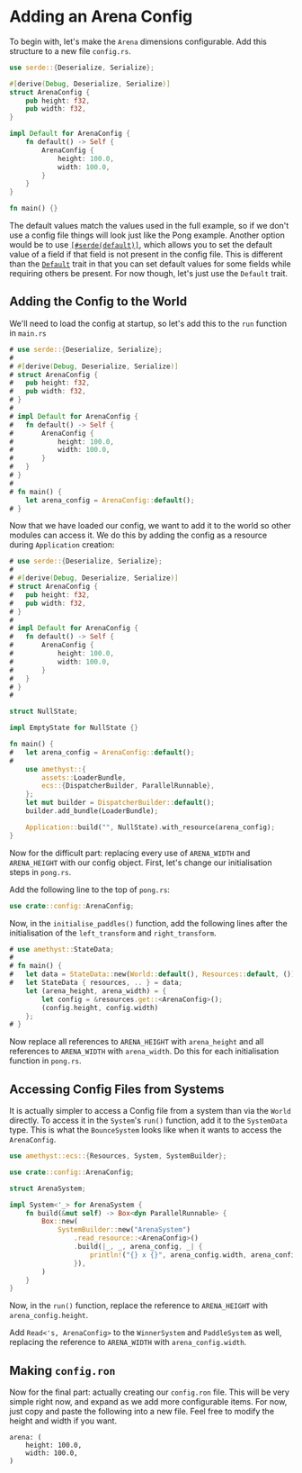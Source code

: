 # Adding an Arena Config

To begin with, let's make the `Arena` dimensions configurable. Add this structure to a new file `config.rs`.

```rust
use serde::{Deserialize, Serialize};

#[derive(Debug, Deserialize, Serialize)]
struct ArenaConfig {
    pub height: f32,
    pub width: f32,
}

impl Default for ArenaConfig {
    fn default() -> Self {
        ArenaConfig {
            height: 100.0,
            width: 100.0,
        }
    }
}

fn main() {}
```

The default values match the values used in the full example, so if we don't use a config file things will
look just like the Pong example. Another option would be to use [`[#serde(default)]`][serde_default], which allows
you to set the default value of a field if that field is not present in the config file. This is different
than the [`Default`][default] trait in that you can set default values for some fields while requiring others
be present. For now though, let's just use the `Default` trait.

## Adding the Config to the World

We'll need to load the config at startup, so let's add this to the `run` function in `main.rs`

```rust
# use serde::{Deserialize, Serialize};
# 
# #[derive(Debug, Deserialize, Serialize)]
# struct ArenaConfig {
#   pub height: f32,
#   pub width: f32,
# }
# 
# impl Default for ArenaConfig {
#   fn default() -> Self {
#       ArenaConfig {
#           height: 100.0,
#           width: 100.0,
#       }
#   }
# }
# 
# fn main() {
    let arena_config = ArenaConfig::default();
# }
```

Now that we have loaded our config, we want to add it to the world so other modules can access
it. We do this by adding the config as a resource during `Application` creation:

```rust
# use serde::{Deserialize, Serialize};
# 
# #[derive(Debug, Deserialize, Serialize)]
# struct ArenaConfig {
#   pub height: f32,
#   pub width: f32,
# }
# 
# impl Default for ArenaConfig {
#   fn default() -> Self {
#       ArenaConfig {
#           height: 100.0,
#           width: 100.0,
#       }
#   }
# }
# 

struct NullState;

impl EmptyState for NullState {}

fn main() {
#   let arena_config = ArenaConfig::default();
# 
    use amethyst::{
        assets::LoaderBundle,
        ecs::{DispatcherBuilder, ParallelRunnable},
    };
    let mut builder = DispatcherBuilder::default();
    builder.add_bundle(LoaderBundle);

    Application::build("", NullState).with_resource(arena_config);
}
```

Now for the difficult part: replacing every use of `ARENA_WIDTH` and `ARENA_HEIGHT` with our config object.
First, let's change our initialisation steps in `pong.rs`.

Add the following line to the top of `pong.rs`:

```rust
use crate::config::ArenaConfig;
```

Now, in the `initialise_paddles()` function, add the following lines after the initialisation of the
`left_transform` and `right_transform`.

```rust
# use amethyst::StateData;
# 
# fn main() {
#   let data = StateData::new(World::default(), Resources::default, ());
#   let StateData { resources, .. } = data;
    let (arena_height, arena_width) = {
        let config = &resources.get::<ArenaConfig>();
        (config.height, config.width)
    };
# }
```

Now replace all references to `ARENA_HEIGHT` with `arena_height` and all references to `ARENA_WIDTH` with
`arena_width`. Do this for each initialisation function in `pong.rs`.

## Accessing Config Files from Systems

It is actually simpler to access a Config file from a system than via the `World` directly. To access
it in the `System`'s `run()` function, add it to the `SystemData` type. This is what the `BounceSystem` looks
like when it wants to access the `ArenaConfig`.

```rust
use amethyst::ecs::{Resources, System, SystemBuilder};

use crate::config::ArenaConfig;

struct ArenaSystem;

impl System<'_> for ArenaSystem {
    fn build(&mut self) -> Box<dyn ParallelRunnable> {
        Box::new(
            SystemBuilder::new("ArenaSystem")
                .read_resource::<ArenaConfig>()
                .build(|_, _, arena_config, _| {
                    println!("{} x {}", arena_config.width, arena_config.height)
                }),
        )
    }
}
```

Now, in the `run()` function, replace the reference to `ARENA_HEIGHT` with `arena_config.height`.

Add `Read<'s, ArenaConfig>` to the `WinnerSystem` and `PaddleSystem` as well, replacing the reference to
`ARENA_WIDTH` with `arena_config.width`.

## Making `config.ron`

Now for the final part: actually creating our `config.ron` file. This will be very simple right now, and
expand as we add more configurable items. For now, just copy and paste the following into a new file. Feel
free to modify the height and width if you want.

```ron
arena: (
    height: 100.0,
    width: 100.0,
)
```

[default]: https://doc.rust-lang.org/std/default/trait.Default.html
[serde_default]: https://serde.rs/attr-default.html
